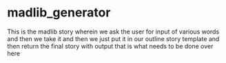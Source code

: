 # madlib_generator

This is the madlib story wherein we ask the user for input of various words and then we take it and then we just put it in our outline story template and then return the final story with output that is what needs to be done over here 
